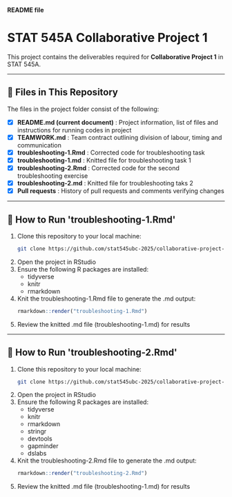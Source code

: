 **README file**

# STAT 545A Collaborative Project 1

This project contains the deliverables required for **Collaborative Project 1** in STAT 545A.

---

## 📂 Files in This Repository

The files in the project folder consist of the following:

- [x] **README.md (current document)** : Project information, list of files and instructions for running codes in project
- [x] **TEAMWORK.md** : Team contract outlining division of labour, timing and communication
- [x] **troubleshooting-1.Rmd** : Corrected code for troubleshooting task
- [x] **troubleshooting-1.md** : Knitted file for troubleshooting task 1 
- [x] **troubleshooting-2.Rmd** : Corrected code for the second troubleshooting exercise
- [x] **troubleshooting-2.md** : Knitted file for troubleshooting taks 2
- [x] **Pull requests** : History of pull requests and comments verifying changes

---

## 🏃 How to Run 'troubleshooting-1.Rmd'

1. Clone this repository to your local machine:
   ```bash
   git clone https://github.com/stat545ubc-2025/collaborative-project-group-13
2. Open the project in RStudio
3. Ensure the following R packages are installed:
   * tidyverse
   * knitr
   * rmarkdown
4. Knit the troubleshooting-1.Rmd file to generate the .md output:
   ```r
   rmarkdown::render("troubleshooting-1.Rmd")
   ```
5. Review the knitted .md file (troubleshooting-1.md) for results

---

## 🏃 How to Run 'troubleshooting-2.Rmd'

1. Clone this repository to your local machine:
   ```bash
   git clone https://github.com/stat545ubc-2025/collaborative-project-group-13
2. Open the project in RStudio
3. Ensure the following R packages are installed:
   * tidyverse
   * knitr
   * rmarkdown
   * stringr
   * devtools
   * gapminder
   * dslabs
4. Knit the troubleshooting-2.Rmd file to generate the .md output:
   ```r
   rmarkdown::render("troubleshooting-2.Rmd")
   ```
5. Review the knitted .md file (troubleshooting-1.md) for results
